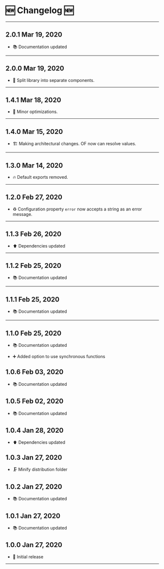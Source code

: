 # 🆕 Changelog 🆕

---

## 2.0.1 Mar 19, 2020

-   📚 Documentation updated

---

## 2.0.0 Mar 19, 2020

-   🐎️ Split library into separate components.

---

## 1.4.1 Mar 18, 2020

-   🐎️ Minor optimizations.

---

## 1.4.0 Mar 15, 2020

-   🏗️️ Making architectural changes. OF now can resolve values.

---

## 1.3.0 Mar 14, 2020

-   🔥️ Default exports removed.

---

## 1.2.0 Feb 27, 2020

-   ♻️ Configuration property `error` now accepts a string as an error message.

---

## 1.1.3 Feb 26, 2020

-   ⬆️ Dependencies updated

---

## 1.1.2 Feb 25, 2020

-   📚 Documentation updated

---

## 1.1.1 Feb 25, 2020

-   📚 Documentation updated

---

## 1.1.0 Feb 25, 2020

-   📚 Documentation updated

-   ➕ Added option to use synchronous functions

## 1.0.6 Feb 03, 2020

-   📚 Documentation updated

## 1.0.5 Feb 02, 2020

-   📚 Documentation updated

## 1.0.4 Jan 28, 2020

-   ⬆️ Dependencies updated

## 1.0.3 Jan 27, 2020

-   🗜️ Minify distribution folder

## 1.0.2 Jan 27, 2020

-   📚 Documentation updated

## 1.0.1 Jan 27, 2020

-   📚 Documentation updated

## 1.0.0 Jan 27, 2020

-   🎉 Initial release

---
